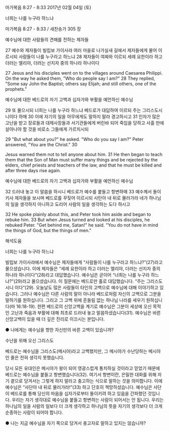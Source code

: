 마가복음 8:27 - 8:33 
2017년 02월 04일 (토)

너희는 나를 누구라 하느냐 



마가복음 8:27 - 8:33 / 새찬송가 305 장


예수님에 대한 사람들의 견해를 전하는 제자들 

27 예수와 제자들이 빌립보 가이사랴 여러 마을로 나가실새 길에서 제자들에게 물어 이르시되 사람들이 나를 누구라고 하느냐 28 제자들이 여짜와 이르되 세례 요한이라 하고 더러는 엘리야, 더러는 선지자 중의 하나라 하나이다 

27 Jesus and his disciples went on to the villages around Caesarea Philippi. On the way he asked them, "Who do people say I am?" 28 They replied, "Some say John the Baptist; others say Elijah; and still others, one of the prophets." 

예수님에 대한 베드로의 자기 고백과 십자가와 부활을 예언하신 예수님 

29 또 물으시되 너희는 나를 누구라 하느냐 베드로가 대답하여 이르되 주는 그리스도시니이다 하매 30 이에 자기의 일을 아무에게도 말하지 말라 경고하시고 31 인자가 많은 고난을 받고 장로들과 대제사장들과 서기관들에게 버린바 되어 죽임을 당하고 사흘 만에 살아나야 할 것을 비로소 그들에게 가르치시되 

29 "But what about you?" he asked. "Who do you say I am?" Peter answered, "You are the Christ." 30 

Jesus warned them not to tell anyone about him. 31 He then began to teach them that the Son of Man must suffer many things and be rejected by the elders, chief priests and teachers of the law, and that he must be killed and after three days rise again. 

예수님에 대한 베드로의 자기 고백과 십자가와 부활을 예언하신 예수님 

32 드러내 놓고 이 말씀을 하시니 베드로가 예수를 붙들고 항변하매 33 예수께서 돌이키사 제자들을 보시며 베드로를 꾸짖어 이르시되 사탄아 내 뒤로 물러가라 네가 하나님의 일을 생각하지 아니하고 도리어 사람의 일을 생각하는 도다 하시고 

32 He spoke plainly about this, and Peter took him aside and began to rebuke him. 33 But when Jesus turned and looked at his disciples, he rebuked Peter. "Get behind me, Satan!" he said. "You do not have in mind the things of God, but the things of men."

해석도움





너희는 나를 누구라 하느냐 

빌립보 가이사랴에서 예수님은 제자들에게 “사람들이 나를 누구라고 하느냐?”(27)라고 물으셨습니다. 이에 제자들은 “세례 요한이라 하고 더러는 엘리야, 더러는 선지자 중의 하나라 하나이다”(28)라고 대답했습니다. 예수님은 곧이어 “너희는 나를 누구라 하느냐?”(29)라고 물으셨습니다. 이 질문에는 베드로만 홀로 대답했습니다. “주는 그리스도시니 이다”(29). 오늘날도 많은 사람들이 타인의 고백으로 예수님에 대해 이야기하고 있습니다. 그러나 예수님은 다른 사람의 말이 아니라 베드로처럼 자신의 고백으로 그분을 말하기를 원하십니다. 그리고 그 고백 위에 흔들림 없는 하나님 나라를 세우기 원하십니다(마 16:18-19). 한편 베드로의 신앙고백을 계기로 예수님은 그분이 세상에 오신 목적인 고난과 죽음과 부활에 대해 최초로 드러내 놓고 말씀하셨습니다(31). 예수님은 바른 신앙고백이 있을 때 더 깊은 진리로 이끄시는 분입니다. 

● 나에게는 예수님을 향한 자신만의 바른 고백이 있습니까? 

수난을 위해 오신 그리스도 

베드로는 예수님을 그리스도(메시아)라고 고백했지만, 그 메시야가 수난당하는 메시야인 줄은 전혀 생각지 못했습니다.

당시 모든 유대인은 메시야가 왕이 되어 영광스럽게 통치하실 것이라고 믿었기 때문에 베드로는 예수님을 붙들고 항변했습니다(32). 여기서 항변이란, 은밀한 대화를 위해 자기 곁으로 당겨서는 그렇게 하지 말라고 충고하는 식으로 말하는 것을 의미합니다. 이에 예수님은 “사단아 내 뒤로 물러가라!”(33) 하고 단호히 책망하셨습니다. 예수님은 사단이 베드로를 통해 당신의 마음을 십자가로부터 돌이키려 하고 있음을 간파했던 것입니다. 우리는 자기 생각대로 예수님을 붙들고 항변하는 사람이 되어서는 안 됩니다. 우리는 하나님의 일을 사람의 일보다 더 크게 생각하고 하나님의 뜻을 자기의 생각보다 더 크게 순종하는 사람이 되어야 합니다. 

● 나는 지금 예수님을 자기 쪽으로 당겨서 충고자로 말하고 있지는 않습니까?